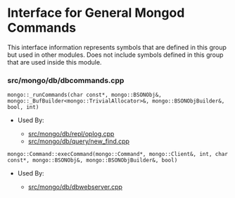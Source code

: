 
# Interface for General Mongod Commands
This interface information represents symbols that are defined in this group but used in other modules.  Does not include symbols defined in this group that are used inside this module.

### src/mongo/db/dbcommands.cpp

<div></div>

    mongo::_runCommands(char const*, mongo::BSONObj&, mongo::_BufBuilder<mongo::TrivialAllocator>&, mongo::BSONObjBuilder&, bool, int)

- Used By:

    - [src/mongo/db/repl/oplog.cpp](../../../../replication/data\_sync)
    - [src/mongo/db/query/new\_find.cpp](../../../../core\_query\_system/query\_system\_entry\_points)

<div></div>

    mongo::Command::execCommand(mongo::Command*, mongo::Client&, int, char const*, mongo::BSONObj&, mongo::BSONObjBuilder&, bool)

- Used By:

    - [src/mongo/db/dbwebserver.cpp](../../../../network/web\_server)
